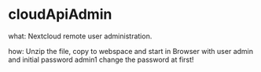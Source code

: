 # cloudApiAdmin
what: Nextcloud remote user administration.
<p>
how: Unzip the file, copy to webspace and start in Browser with user admin and initial password admin1
change the password at first!
  </p>
